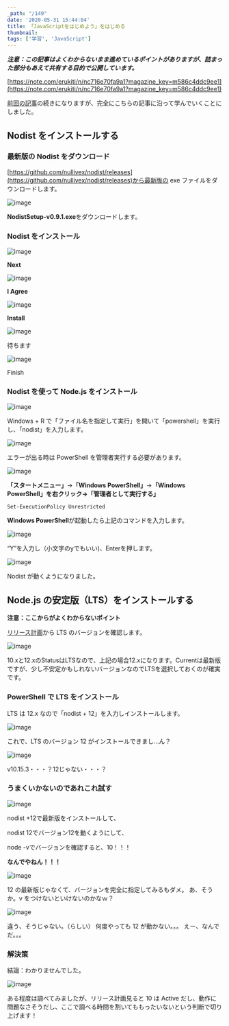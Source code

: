 ```yaml
---
_path: "/149"
date: '2020-05-31 15:44:04'
title: 「JavaScriptをはじめよう」をはじめる
thumbnail:
tags: ['学習', 'JavaScript']
---
```

**_注意：この記事はよくわからないまま進めているポイントがありますが、詰まった部分もあえて共有する目的で公開しています。_**

[https://note.com/erukiti/n/nc716e70fa9a1?magazine_key=m586c4ddc9ee1](https://note.com/erukiti/n/nc716e70fa9a1?magazine_key=m586c4ddc9ee1)

[前回の記事](https://totolog34.com/141/)の続きになりますが、完全にこちらの記事に沿って学んでいくことにしました。

## Nodist をインストールする

### 最新版の Nodist をダウンロード
[https://github.com/nullivex/nodist/releases](https://github.com/nullivex/nodist/releases)から最新版の exe ファイルをダウンロードします。

![image](/img/blog/contents/2020/05/image-34.png)

**NodistSetup-v0.9.1.exe**をダウンロードします。

### Nodist をインストール

![image](/img/blog/contents/2020/05/image-35.png)

**Next**

![image](/img/blog/contents/2020/05/image-36.png)

**I Agree**

![image](/img/blog/contents/2020/05/image-37.png)

**Install**

![image](/img/blog/contents/2020/05/image-38.png)

待ちます

![image](/img/blog/contents/2020/05/image-39.png)

Finish

### Nodist を使って Node.js をインストール

![image](/img/blog/contents/2020/05/image-40.png)

Windows + R で「ファイル名を指定して実行」を開いて「powershell」を実行し、「nodist」を入力します。

![image](/img/blog/contents/2020/05/image-41.png)

エラーが出る時は PowerShell を管理者実行する必要があります。

![image](/img/blog/contents/2020/05/image-42.png)

**「スタートメニュー」**→**「Windows PowerShell」**→**「Windows PowerShell」**を右クリック→**「管理者として実行する」**

```
Set-ExecutionPolicy Unrestricted
```

**Windows PowerShell**が起動したら上記のコマンドを入力します。

![image](/img/blog/contents/2020/05/image-43.png)

“Y”を入力し（小文字のyでもいい)、Enterを押します。

![image](/img/blog/contents/2020/05/image-44.png)

Nodist が動くようになりました。

## Node.js の安定版（LTS）をインストールする

**注意：ここからがよくわからないポイント**

[リリース計画](https://github.com/nodejs/Release)から LTS のバージョンを確認します。

![image](/img/blog/contents/2020/05/image-45.png)

10.xと12.xのStatusはLTSなので、上記の場合12.xになります。Currentは最新版ですが、少し不安定かもしれないバージョンなのでLTSを選択しておくのが確実です。

### PowerShell で LTS をインストール

LTS は 12.x なので「nodist + 12」を入力しインストールします。

![image](/img/blog/contents/2020/05/image-46.png)

これで、LTS のバージョン 12 がインストールできまし...ん？

![image](/img/blog/contents/2020/05/image-47.png)

v10.15.3・・・？12じゃない・・・？

### うまくいかないのであれこれ試す

![image](/img/blog/contents/2020/05/image-48.png)

nodist +12で最新版をインストールして、

nodist 12でバージョン12を動くようにして、

node -vでバージョンを確認すると、10！！！

**なんでやねん！！！**

![image](/img/blog/contents/2020/05/image-49.png)

12 の最新版じゃなくて、バージョンを完全に指定してみるもダメ。
あ、そうか。v をつけないといけないのかなｗ？

![image](/img/blog/contents/2020/05/image-50.png)

違う、そうじゃない。（らしい）
何度やっても 12 が動かない。。。
えー、なんでだ。。。

### 解決策

結論：わかりませんでした。

![image](/img/blog/contents/2020/05/image-51.png)

ある程度は調べてみましたが、リリース計画見ると 10 は Active だし、動作に問題なさそうだし、ここで調べる時間を割いてももったいないという判断で切り上げます！
